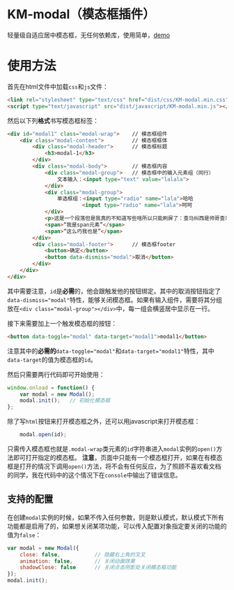 # KM-modal（模态框插件）

轻量级自适应居中模态框，无任何依赖库，使用简单，[demo](http://assignmentrecorder.com/demos/km-modal)

# 使用方法

首先在html文件中加载`css`和`js`文件：
```html
<link rel="stylesheet" type="text/css" href="dist/css/KM-modal.min.css">
<script type="text/javascript" src="dist/javascript/KM-modal.min.js"></script>
```
然后以下列**格式**书写模态框标签：
```html
<div id="modal1" class="modal-wrap">	// 模态框组件
	<div class="modal-content">			// 模态框框体
		<div class="modal-header">		// 模态框标题
			<h3>modal-1</h3>
		</div>
		<div class="modal-body">		// 模态框内容
			<div class="modal-group">	// 模态框中的输入元素组（同行）
				文本输入：<input type="text" value="lalala">
			</div>
			<div class="modal-group">
				单选框组：<input type="radio" name="lala">哈哈
						<input type="radio" name="lala">呵呵
			</div>
			<p>这是一个段落但是我真的不知道写些啥所以只能刷屏了：查马纠西是帅哥查马纠西是帅哥查马纠西是帅哥查马纠西是帅哥查马纠西是帅哥查马纠西是帅哥查马纠西是帅哥查马纠西是帅哥查马纠西是帅哥</p>
			<span>“我是span元素”</span>
			<span>“这么巧我也是”</span>
		</div>
		<div class="modal-footer">		// 模态框footer
			<button>确定</button>
			<button data-dismiss="modal">取消</button>
		</div>
	</div>
</div>
```
其中需要注意，`id`是**必需**的，他会跟触发他的按钮绑定。其中的取消按钮指定了`data-dismiss="modal"`特性，能够关闭模态框。如果有输入组件，需要将其分组放在`<div class="modal-group"></div>`中，每一组会横竖居中显示在一行。

接下来需要加上一个触发模态框的按钮：
```html
<button data-toggle="modal" data-target="modal1">modal1</button>
```
注意其中的**必需的**`data-toggle="modal"`和`data-target="modal1"`特性，其中`data-target`的值为模态框的`id`。

然后只需要两行代码即可开始使用：
```javascript
window.onload = function() {
	var modal = new Modal();
	modal.init();	// 初始化模态框
};
```
除了写`html`按钮来打开模态框之外，还可以用javascript来打开模态框：
```javascript
	modal.open(id);
```
只需传入模态框也就是`.modal-wrap`类元素的`id`字符串进入`modal`实例的`open()`方法即可打开指定的模态框。
**注意**，页面中只能有一个模态框打开，如果在有模态框是打开的情况下调用`open()`方法，将不会有任何反应，为了照顾不喜欢看文档的同学，我在代码中的这个情况下在`console`中输出了错误信息。

## 支持的配置

在创建`modal`实例的时候，如果不传入任何参数，则是默认模式，默认模式下所有功能都是启用了的，如果想关闭某项功能，可以传入配置对象指定要关闭的功能的值为`false`：
```javascript
var modal = new Modal({
	close: false,			// 隐藏右上角的叉叉
	animation: false,		// 关闭动画效果
	shadowClose: false		// 关闭点击阴影处关闭模态框功能
});
modal.init();
```